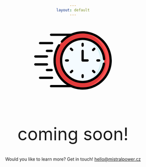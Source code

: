 ```yaml
---
layout: default
---
```



<style>
    html,
    body {
        width: 100%;
        height: 100%;
    }

    html {
        display: table;
        font-family: Lato, "Segoe UI", Avenir, Ubuntu, Tahoma, Verdana, Helvetica, sans-serif;
    }

    body {
        display: table-cell;
        vertical-align: middle;
        text-align: center;
    }

    h1 {
        font-size: 4em;
        font-weight: normal;
        text-transform: lowercase;
    }

    svg {
        width: 250px;
        height: 250px;
    }
</style>

<svg xmlns="http://www.w3.org/2000/svg" id="coming_soon" enable-background="new 0 0 512 512" height="512px" viewBox="0 0 512 512" width="512px">
    <g>
        <g>
            <circle cx="319.528" cy="256" fill="#95d6a4" r="184.972" data-original="#95D6A4" class="active-path" style="fill:#E33B3B" data-old_color="#95d6a4" />
            <path d="m319.528 71.029c-4.682 0-9.322.178-13.917.52 95.656 7.115 171.055 86.976 171.055 184.451s-75.399 177.336-171.055 184.452c4.595.342 9.235.52 13.917.52 102.157-.001 184.972-82.815 184.972-184.972s-82.815-184.971-184.972-184.971z" fill="#78c2a4" data-original="#78C2A4" class="" style="fill:#FB5252" data-old_color="#78c2a4" />
            <circle cx="319.528" cy="256" fill="#f4fbff" r="142.033" data-original="#F4FBFF" class="" style="fill:#F4FBFF" />
            <path d="m319.528 113.967c-4.321 0-8.594.204-12.817.582 72.435 6.48 129.215 67.33 129.215 141.451s-56.78 134.97-129.215 141.451c4.223.377 8.496.582 12.817.582 78.443 0 142.033-63.59 142.033-142.032 0-78.444-63.59-142.034-142.033-142.034z" fill="#daf1f4" data-original="#DAF1F4" class="" />
            <g>
                <path d="m38.872 149.21h79.098c4.142 0 7.5-3.357 7.5-7.5s-3.358-7.5-7.5-7.5h-79.098c-4.142 0-7.5 3.357-7.5 7.5s3.357 7.5 7.5 7.5z" data-original="#000000" class="" style="fill:#000000" />
                <path d="m115.258 185.317h-31.246c-4.142 0-7.5 3.357-7.5 7.5s3.358 7.5 7.5 7.5h31.246c4.142 0 7.5-3.357 7.5-7.5s-3.358-7.5-7.5-7.5z" data-original="#000000" class="" style="fill:#000000" />
                <path d="m7.5 237.327h76.512c4.142 0 7.5-3.357 7.5-7.5s-3.358-7.5-7.5-7.5h-76.512c-4.142 0-7.5 3.357-7.5 7.5s3.358 7.5 7.5 7.5z" data-original="#000000" class="" style="fill:#000000" />
                <path d="m125.47 370.289c0-4.143-3.358-7.5-7.5-7.5h-79.098c-4.142 0-7.5 3.357-7.5 7.5s3.358 7.5 7.5 7.5h79.098c4.142 0 7.5-3.357 7.5-7.5z" data-original="#000000" class="" style="fill:#000000" />
                <path d="m115.258 311.683h-31.246c-4.142 0-7.5 3.357-7.5 7.5s3.358 7.5 7.5 7.5h31.246c4.142 0 7.5-3.357 7.5-7.5s-3.358-7.5-7.5-7.5z" data-original="#000000" class="" style="fill:#000000" />
                <path d="m91.512 282.173c0-4.143-3.358-7.5-7.5-7.5h-76.512c-4.142 0-7.5 3.357-7.5 7.5s3.358 7.5 7.5 7.5h76.512c4.142 0 7.5-3.357 7.5-7.5z" data-original="#000000" class="" style="fill:#000000" />
                <path d="m319.529 165.83c4.143 0 7.5-3.357 7.5-7.5v-11.448c0-4.143-3.357-7.5-7.5-7.5s-7.5 3.357-7.5 7.5v11.448c0 4.143 3.357 7.5 7.5 7.5z" data-original="#000000" class="" style="fill:#000000" />
                <path d="m401.99 173.538c-2.93-2.928-7.678-2.928-10.607 0l-8.095 8.095c-2.929 2.93-2.929 7.678 0 10.607 2.931 2.929 7.678 2.928 10.607 0l8.095-8.095c2.928-2.929 2.928-7.677 0-10.607z" data-original="#000000" class="" style="fill:#000000" />
                <path d="m417.199 248.5c-4.143 0-7.5 3.357-7.5 7.5s3.357 7.5 7.5 7.5h11.447c4.143 0 7.5-3.357 7.5-7.5s-3.357-7.5-7.5-7.5z" data-original="#000000" class="" style="fill:#000000" />
                <path d="m393.895 319.759c-2.93-2.928-7.678-2.928-10.607 0-2.929 2.93-2.929 7.678 0 10.607l8.095 8.095c2.931 2.929 7.678 2.928 10.607 0 2.929-2.93 2.929-7.678 0-10.607z" data-original="#000000" class="" style="fill:#000000" />
                <path d="m312.029 353.67v11.447c0 4.143 3.357 7.5 7.5 7.5s7.5-3.357 7.5-7.5v-11.447c0-4.143-3.357-7.5-7.5-7.5s-7.5 3.358-7.5 7.5z" data-original="#000000" class="" style="fill:#000000" />
                <path d="m245.162 319.759-8.095 8.095c-2.929 2.93-2.929 7.678 0 10.607 2.93 2.929 7.678 2.928 10.606 0l8.095-8.095c2.929-2.93 2.929-7.678 0-10.607-2.928-2.928-7.677-2.928-10.606 0z" data-original="#000000" class="" style="fill:#000000" />
                <path d="m210.411 248.5c-4.142 0-7.5 3.357-7.5 7.5s3.358 7.5 7.5 7.5h11.448c4.142 0 7.5-3.357 7.5-7.5s-3.358-7.5-7.5-7.5z" data-original="#000000" class="" style="fill:#000000" />
                <path d="m255.769 181.633-8.095-8.095c-2.929-2.928-7.678-2.928-10.606 0-2.929 2.93-2.929 7.678 0 10.607l8.095 8.095c2.93 2.929 7.678 2.928 10.606 0 2.929-2.929 2.929-7.677 0-10.607z" data-original="#000000" class="" style="fill:#000000" />
                <path d="m359.859 256c0-4.143-3.357-7.5-7.5-7.5h-25.33v-55.684c0-4.143-3.357-7.5-7.5-7.5s-7.5 3.357-7.5 7.5v63.184c0 4.143 3.357 7.5 7.5 7.5h32.83c4.142 0 7.5-3.357 7.5-7.5z" data-original="#000000" class="" style="fill:#000000" />
                <path d="m461.741 254.762c4.135-.251 7.283-3.806 7.032-7.94-4.771-78.703-70.327-140.354-149.245-140.354-82.452 0-149.532 67.08-149.532 149.533 0 82.452 67.08 149.532 149.532 149.532 73.869 0 136.9-54.122 147.865-127.157.615-4.096-2.207-7.915-6.304-8.53-4.086-.613-7.915 2.206-8.53 6.304-9.85 65.614-66.506 114.384-133.031 114.384-74.181 0-134.532-60.351-134.532-134.532s60.351-134.533 134.532-134.533c71.001 0 129.98 55.461 134.272 126.263.25 4.132 3.802 7.27 7.941 7.03z" data-original="#000000" class="" style="fill:#000000" />
                <path d="m319.528 63.529c-26.381 0-52.228 5.473-76.018 15.708h-132.329c-4.142 0-7.5 3.357-7.5 7.5s3.358 7.5 7.5 7.5h104.113c-14.077 9.06-27.036 19.988-38.462 32.604-2.78 3.069-2.546 7.812.524 10.593 3.071 2.781 7.812 2.546 10.594-.524 33.602-37.102 81.561-58.381 131.578-58.381 97.858 0 177.472 79.613 177.472 177.471 0 97.857-79.613 177.471-177.472 177.471-97.858 0-177.471-79.613-177.471-177.471 0-34.268 9.789-67.528 28.307-96.186 2.248-3.479 1.25-8.121-2.229-10.369-3.479-2.247-8.121-1.251-10.37 2.229-20.09 31.088-30.708 67.163-30.708 104.326 0 67.766 35.206 127.458 88.285 161.763h-104.16c-4.142 0-7.5 3.357-7.5 7.5s3.358 7.5 7.5 7.5h132.225c23.36 10.099 49.097 15.708 76.122 15.708 106.128 0 192.471-86.342 192.471-192.471s-86.343-192.471-192.472-192.471z" data-original="#000000" class="" style="fill:#000000" />
            </g>
        </g>
    </g>
</svg>
<h1>Coming soon!</h1>

Would you like to learn more? Get in touch! [hello@mistralpower.cz](mailto:hello@mistralpower.cz)